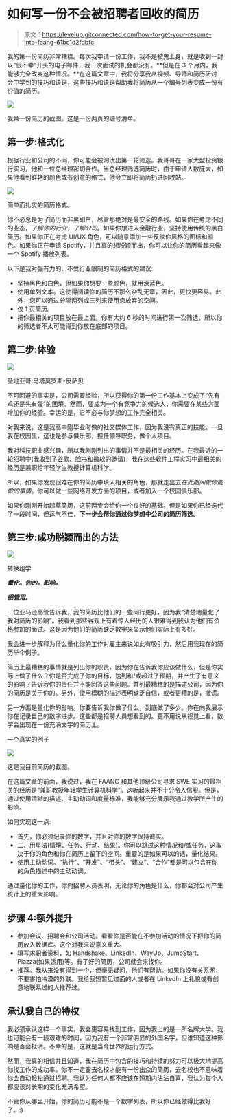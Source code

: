 # 如何写一份不会被招聘者回收的简历

> 原文：<https://levelup.gitconnected.com/how-to-get-your-resume-into-faang-61bc1d2fdbfc>

我的第一份简历非常糟糕。每次我申请一份工作，我不是被鬼上身，就是收到一封以“很不幸”开头的电子邮件，我一次面试的机会都没有。**但是在 3 个月内，我能够完全改变这种情况。**在这篇文章中，我将分享我从视频、导师和简历研讨会中学到的技巧和诀窍，这些技巧和诀窍帮助我将简历从一个编号列表变成一份有价值的简历。

![](img/b9c2fc4a221f79a3c63f7fa181ceda5c.png)

我第一份简历的截图。这是一份两页的编号清单。

## 第一步:格式化

根据行业和公司的不同，你可能会被淘汰出第一轮筛选。我哥哥在一家大型投资银行实习，他和一位总经理密切合作。当总经理筛选简历时，由于申请人数庞大，如果他看到鲜艳的颜色或有创意的格式，他会立即将简历扔进回收站。

![](img/468c32d57f394ffe21345076e813658b.png)

简单而扎实的简历格式。

你不必总是为了简历而非黑即白，尽管那绝对是最安全的路线。如果你在考虑不同的业态，*了解你的行业，了解公司*。如果你想进入金融行业，坚持使用传统的黑白简历。如果你正在考虑 UI/UX 角色，可以随意添加一些反映你风格的图标和颜色。如果你正在申请 Spotify，并且真的想脱颖而出，你可以让你的简历看起来像一个 Spotify 播放列表。

以下是我对强有力的、不受行业限制的简历格式的建议:

*   坚持黑色和白色，但如果你想要一些颜色，就用深蓝色。
*   使用单列文本。这使得阅读你的简历不那么杂乱无章，因此，更快更容易。此外，您可以通过分隔两列或三列来使用您放弃的空间。
*   仅 1 页简历。
*   把你最相关的项目放在最上面。你有大约 6 秒的时间进行第一次筛选，所以你的筛选者不太可能得到你放在底部的项目。

## 第二步:体验

![](img/d88b681661510be0e3128b7eb268d067.png)

圣地亚哥·马塔莫罗斯-皮萨贝

不可回避的事实是，公司需要经验，所以获得你的第一份工作基本上变成了“先有鸡还是先有蛋”的困境。然而，要成为一个有竞争力的候选人，你需要在某些方面增加你的经验。幸运的是，它不必与你梦想的工作完全相关。

对我来说，这是我高中刚毕业时做的社交媒体工作，因为我没有真正的技能。一旦我在校园里，这也是参与俱乐部，担任领导职务，做个人项目。

我对科技职业感兴趣，所以我刚刚列出的事情并不是最相关的经历。在我最近的一轮招聘中([我收到了谷歌、脸书和微软](https://medium.com/swlh/i-got-offers-from-google-facebook-and-microsoft-heres-why-i-turned-them-all-down-6e4d7ae36596)的邀请)，我在这些软件工程实习中最相关的经历是兼职给年轻学生教授计算机科学。

所以，如果你发现很难在你的简历中填入相关的角色，那就走出去*在此期间做你能做的事情*。你可以做一些网络开发方面的项目，或者加入一个校园俱乐部。

如果你刚刚开始起草简历，这前两步会给你一个良好的基础。但是如果你已经迭代了一段时间，但运气不佳，**下一步会帮你通过你梦想中公司的简历筛选。**

## 第三步:成功脱颖而出的方法

![](img/df24d6d1d2057e7e0a958937d0bbbc25.png)

转换组学

***量化。你的。影响。***

***很管用。***

一位亚马逊高管告诉我，我的简历比他们的一些同行更好，因为我“清楚地量化了我对简历的影响”。我看到那些客观上有着惊人经历的人很难得到我认为他们有资格参加的面试。这是因为他们的简历缺乏数字来显示他们实际上有多好。

我会进一步解释为什么量化你的工作对雇主来说如此有吸引力，然后用我现在的简历举个例子。

简历上最糟糕的事情就是列出你的职责，因为你在告诉我你应该做什么，但是你实际上做了什么？你是否完成了你的目标，达到和/或超过了预期，并产生了有意义的影响？告诉我你的责任并不能回答这些问题。并列最糟糕的是描述公司，因为你的简历是关于你的。另外，使用模糊的描述表明缺乏自信，或者更糟的是，撒谎。

另一方面是量化你的影响。你要告诉我你做了什么，到底做了多少。你在向我展示你在记录自己的数字进步。这些都是招聘人员想看到的。更不用说从视觉上看，数字会出现在一份充满文字的简历上。

一个真实的例子

![](img/bf9e1f3412d7b8f50a816f385d6f92cb.png)

这是我目前简历的截图。

在这篇文章的前面，我说过，我在 FAANG 和其他顶级公司寻求 SWE 实习的最相关的经历是“兼职教授年轻学生计算机科学”。这听起来并不十分令人信服。但是，通过使用清晰的描述、主动动词和度量标准，我能够充分展示我通过教学所产生的影响。

如何实现这一点:

*   首先，你必须记录你的数字，并且对你的数字保持诚实。
*   二、用星法(情境、任务、行动、结果)。你可以跳过这种情况和/或任务，这取决于你的角色和你在简历上留下的空间。重要的是如果可以的话，量化结果。
*   使用主动动词。“执行”、“开发”、“带头”、“建立”、“合作”都是可以包含在你的角色描述中的主动动词。

通过量化你的工作，你向招聘人员表明，无论你的角色是什么，你都会对公司产生统计上的重大影响。

## 步骤 4:额外提升

*   参加会议、招聘会和公司活动。看看你是否能在不参加活动的情况下把你的简历放入数据库。这个对我来说意义重大。
*   填写求职者资料，如 Handshake、LinkedIn、WayUp、JumpStart、Piazza(如果适用)等。有了好的简历，公司就会来找你。
*   推荐。我从来没有得到一个，但毫无疑问，他们有帮助。如果你没有关系网，不要害怕冷漠的外联。我给我短暂见过面的人或者在 LinkedIn 上礼貌或有创意地联系过的人推荐过。

## 承认我自己的特权

我必须承认这样一个事实，我会更容易找到工作，因为我上的是一所名牌大学。我也可能会有一段艰难的时间，因为我有一个非常明显的外国名字，但谁知道这种影响是否会抵消。不幸的是，这就是当今世界的运行方式。

然而，我真的相信并且知道，我在简历中包含的技巧和持续的努力可以极大地提高你找工作的成功率。你不一定要去名校才能有一份出众的简历，去名校也不意味着你会自动轻松通过招聘。我认为任何人都不应该在短期内沾沾自喜，我认为每个人都应该对长期的变化充满希望。

不管你从哪里开始，你的简历可能不是一个数字列表，所以你已经做得比我好了。:)